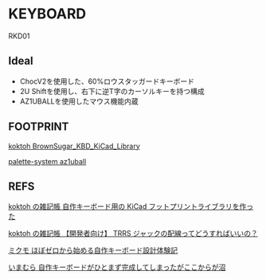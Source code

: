 # KEYBOARD

RKD01

## Ideal

* ChocV2を使用した、60%ロウスタッガードキーボード
* 2U Shiftを使用し、右下に逆T字のカーソルキーを持つ構成
* AZ1UBALLを使用したマウス機能内蔵

## FOOTPRINT

[koktoh BrownSugar_KBD_KiCad_Library](https://github.com/koktoh/BrownSugar_KBD_KiCad_Library/tree/master)

[palette-system az1uball](https://github.com/palette-system/az1uball/tree/main/kicad)

## REFS

[koktoh の雑記帳 自作キーボード用の KiCad フットプリントライブラリを作った](https://koktoh.hatenablog.com/entry/2023/08/25/195443)

[koktoh の雑記帳 【開発者向け】 TRRS ジャックの配線ってどうすればいいの？](https://koktoh.hatenablog.com/entry/2024/05/10/191926)

[ミクモ ほぼゼロから始める自作キーボード設計体験記](https://ninthsky.hatenablog.com/entry/keyboard_design_zero)

[いまむら 自作キーボードがひとまず完成してしまったがここからが沼](https://ima.hatenablog.jp/entry/2024/02/24/223000)
